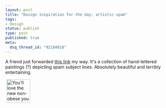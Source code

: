 ```yaml
--- 
layout: post
title: "Design inspiration for the day: artistic spam"
tags: 
- Design
status: publish
type: post
published: true
meta: 
  dsq_thread_id: "92184918"
---
```

A friend just forwarded <a href="http://www.flickr.com/photos/linzie/sets/72157602417089145/">this link</a> my way. It's a collection of hand-lettered paintings (?) depicting spam subject lines. Absolutely beautiful and terribly entertaining.

   <a href="http://www.flickr.com/photos/linzie/sets/72157602417089145/"><img width="75" src="http://farm3.static.flickr.com/2389/1553898807_6b44c69bd2_s.jpg" alt="You'll love the new non-obese you" height="75" style="width: 75px; height: 75px" title="You'll love the new non-obese you" /></a>
